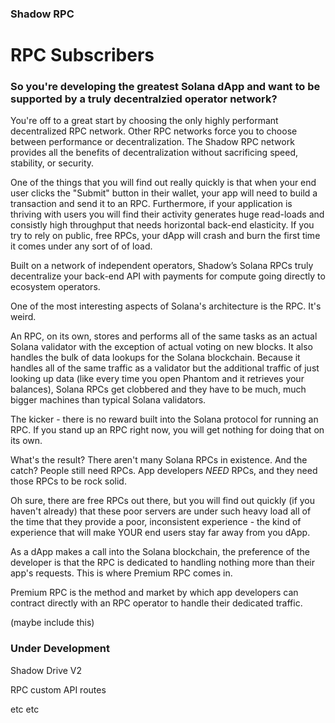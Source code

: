 ### Shadow RPC

# RPC Subscribers

### So you're developing the greatest Solana dApp and want to be supported by a truly decentralzied operator network?

You're off to a great start by choosing the only highly performant decentralized RPC network. Other RPC networks force you to choose between performance or decentralization. The Shadow RPC network provides all the benefits of decentralization without sacrificing speed, stability, or security.

One of the things that you will find out really quickly is that when your end user clicks the "Submit" button in their wallet, your app will need to build a transaction and send it to an RPC. Furthermore, if your application is thriving with users you will find their activity generates huge read-loads and consistly high throughput that needs horizontal back-end elasticity. If you try to rely on public, free RPCs, your dApp will crash and burn the first time it comes under any sort of of load.

Built on a network of independent operators, Shadow’s Solana RPCs truly decentralize your back-end API with payments for compute going directly to ecosystem operators.


One of the most interesting aspects of Solana's architecture is the RPC. It's weird.

An RPC, on its own, stores and performs all of the same tasks as an actual Solana validator with the exception of actual voting on new blocks. It also handles the bulk of data lookups for the Solana blockchain. Because it handles all of the same traffic as a validator but the additional traffic of just looking up data (like every time you open Phantom and it retrieves your balances), Solana RPCs get clobbered and they have to be much, much bigger machines than typical Solana validators.

The kicker - there is no reward built into the Solana protocol for running an RPC. If you stand up an RPC right now, you will get nothing for doing that on its own.

What's the result? There aren't many Solana RPCs in existence. And the catch? People still need RPCs. App developers _NEED_ RPCs, and they need those RPCs to be rock solid.

Oh sure, there are free RPCs out there, but you will find out quickly (if you haven't already) that these poor servers are under such heavy load all of the time that they provide a poor, inconsistent experience - the kind of experience that will make YOUR end users stay far away from you dApp.

As a dApp makes a call into the Solana blockchain, the preference of the developer is that the RPC is dedicated to handling nothing more than their app's requests. This is where Premium RPC comes in.

Premium RPC is the method and market by which app developers can contract directly with an RPC operator to handle their dedicated traffic.

(maybe include this)
### Under Development

Shadow Drive V2

RPC custom API routes

etc etc
